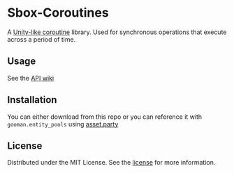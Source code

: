 # Sbox-Coroutines
A [Unity-like coroutine](https://docs.unity3d.com/2023.2/Documentation/Manual/Coroutines.html) library. Used for synchronous operations that execute across a period of time.

## Usage
See the [API wiki](https://github.com/peter-r-g/Sbox-Coroutines/wiki)

## Installation
You can either download from this repo or you can reference it with `gooman.entity_pools` using [asset.party](https://asset.party/gooman/coroutines)

## License
Distributed under the MIT License. See the [license](https://github.com/peter-r-g/Sbox-EntityPools/blob/master/LICENSE.md) for more information.
